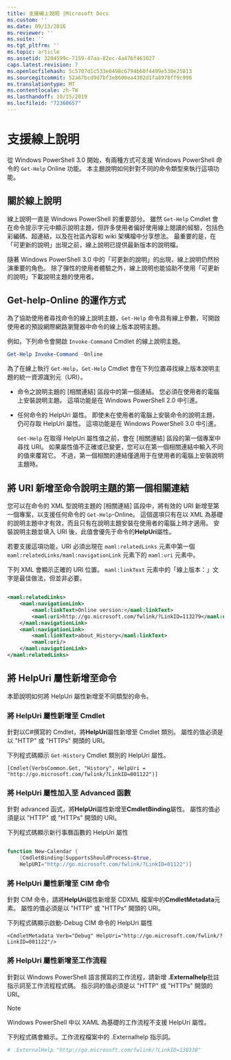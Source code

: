 ```yaml
---
title: 支援線上說明 |Microsoft Docs
ms.custom: ''
ms.date: 09/13/2016
ms.reviewer: ''
ms.suite: ''
ms.tgt_pltfrm: ''
ms.topic: article
ms.assetid: 3204599c-7159-47aa-82ec-4a476f461027
caps.latest.revision: 7
ms.openlocfilehash: 5c5707d1c533e0498c6794b60f4499e530e25813
ms.sourcegitcommit: 52a67bcd9d7bf3e8600ea4302d1fa8970ff9c998
ms.translationtype: MT
ms.contentlocale: zh-TW
ms.lasthandoff: 10/15/2019
ms.locfileid: "72360657"
---
```

# <a name="supporting-online-help"></a>支援線上說明

從 Windows PowerShell 3.0 開始，有兩種方式可支援 Windows PowerShell 命令的 `Get-Help` Online 功能。 本主題說明如何針對不同的命令類型來執行這項功能。

## <a name="about-online-help"></a>關於線上說明

線上說明一直是 Windows PowerShell 的重要部分。 雖然 `Get-Help` Cmdlet 會在命令提示字元中顯示說明主題，但許多使用者偏好使用線上閱讀的經驗，包括色彩編碼、超連結，以及在社區內容和 wiki 架構檔中分享想法。 最重要的是，在「可更新的說明」出現之前，線上說明已提供最新版本的說明檔。

隨著 Windows PowerShell 3.0 中的「可更新的說明」的出現，線上說明仍然扮演重要的角色。 除了彈性的使用者體驗之外，線上說明也能協助不使用「可更新的說明」下載說明主題的使用者。

## <a name="how-get-help--online-works"></a>Get-help-Online 的運作方式

為了協助使用者尋找命令的線上說明主題，`Get-Help` 命令具有線上參數，可開啟使用者的預設網際網路瀏覽器中命令的線上版本說明主題。

例如，下列命令會開啟 `Invoke-Command` Cmdlet 的線上說明主題。

```powershell
Get-Help Invoke-Command -Online
```

為了在線上執行 `Get-Help`，`Get-Help` Cmdlet 會在下列位置尋找線上版本說明主題的統一資源識別元（URI）。

- 命令之說明主題的 [相關連結] 區段中的第一個連結。 您必須在使用者的電腦上安裝說明主題。 這項功能是在 Windows PowerShell 2.0 中引進。

- 任何命令的 HelpUri 屬性。 即使未在使用者的電腦上安裝命令的說明主題，仍可存取 HelpUri 屬性。 這項功能是在 Windows PowerShell 3.0 中引進。

  `Get-Help` 在取得 HelpUri 屬性值之前，會在 [相關連結] 區段的第一個專案中尋找 URI。 如果屬性值不正確或已變更，您可以在第一個相關連結中輸入不同的值來覆寫它。 不過，第一個相關的連結僅適用于在使用者的電腦上安裝說明主題時。

## <a name="adding-a-uri-to-the-first-related-link-of-a-command-help-topic"></a>將 URI 新增至命令說明主題的第一個相關連結

您可以在命令的 XML 型說明主題的 [相關連結] 區段中，將有效的 URI 新增至第一個專案，以支援任何命令的 `Get-Help`-Online。 這個選項只有在以 XML 為基礎的說明主題中才有效，而且只有在說明主題安裝在使用者的電腦上時才適用。 安裝說明主題並填入 URI 後，此值會優先于命令的**HelpUri**屬性。

若要支援這項功能，URI 必須出現在 `maml:relatedLinks` 元素中第一個 `maml:relatedLinks/maml:navigationLink` 元素下的 `maml:uri` 元素中。

下列 XML 會顯示正確的 URI 位置。 `maml:linkText` 元素中的「線上版本：」文字是最佳做法，但並非必要。

```xml

<maml:relatedLinks>
    <maml:navigationLink>
        <maml:linkText>Online version:</maml:linkText>
        <maml:uri>http://go.microsoft.com/fwlink/?LinkID=113279</maml:uri>
    </maml:navigationLink>
    <maml:navigationLink>
        <maml:linkText>about_History</maml:linkText>
        <maml:uri/>
    </maml:navigationLink>
</maml:relatedLinks>
```

## <a name="adding-the-helpuri-property-to-a-command"></a>將 HelpUri 屬性新增至命令

本節說明如何將 HelpUri 屬性新增至不同類型的命令。

### <a name="adding-a-helpuri-property-to-a-cmdlet"></a>將 HelpUri 屬性新增至 Cmdlet

針對以C#撰寫的 Cmdlet，將**HelpUri**屬性新增至 Cmdlet 類別。 屬性的值必須是以 "HTTP" 或 "HTTPs" 開頭的 URI。

下列程式碼顯示 `Get-History` Cmdlet 類別的 HelpUri 屬性。

```
[Cmdlet(VerbsCommon.Get, "History", HelpUri = "http://go.microsoft.com/fwlink/?LinkID=001122")]
```

### <a name="adding-a-helpuri-property-to-an-advanced-function"></a>將 HelpUri 屬性加入至 Advanced 函數

針對 advanced 函式，將**HelpUri**屬性新增至**CmdletBinding**屬性。 屬性的值必須是以 "HTTP" 或 "HTTPs" 開頭的 URI。

下列程式碼顯示新行事曆函數的 HelpUri 屬性

```powershell

function New-Calendar {
    [CmdletBinding(SupportsShouldProcess=$true,
    HelpURI="http://go.microsoft.com/fwlink/?LinkID=01122")]
```

### <a name="adding-a-helpuri-attribute-to-a-cim-command"></a>將 HelpUri 屬性新增至 CIM 命令

針對 CIM 命令，請將**HelpUri**屬性新增至 CDXML 檔案中的**CmdletMetadata**元素。 屬性的值必須是以 "HTTP" 或 "HTTPs" 開頭的 URI。

下列程式碼顯示啟動-Debug CIM 命令的 HelpUri 屬性

```
<CmdletMetadata Verb="Debug" HelpUri="http://go.microsoft.com/fwlink/?LinkID=001122"/>
```

### <a name="adding-a-helpuri-attribute-to-a-workflow"></a>將 HelpUri 屬性新增至工作流程

針對以 Windows PowerShell 語言撰寫的工作流程，請新增 **.Externalhelp**批註指示詞至工作流程程式碼。 指示詞的值必須是以 "HTTP" 或 "HTTPs" 開頭的 URI。

> [!NOTE]
> Windows PowerShell 中以 XAML 為基礎的工作流程不支援 HelpUri 屬性。

下列程式碼會顯示。工作流程檔案中的 .Externalhelp 指示詞。

```powershell
# .ExternalHelp "http://go.microsoft.com/fwlink/?LinkID=138338"
```